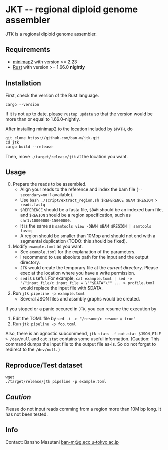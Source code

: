 # JKT -- regional diploid genome assembler

JTK is a regional diploid genome assembler.

## Requirements 

- [minimap2](https://github.com/lh3/minimap2) with version >= 2.23
- [Rust](https://www.rust-lang.org/) with version >= 1.66.0 **nightly**

## Installation

First, check the version of the Rust language.

```
cargo --version
```

If it is not up to date, please `rustup update` so that the version would be more than or equal to 1.66.0-nightly.

After installing minimap2 to the location included by `$PATH`, do

```
git clone https://github.com/ban-m/jtk.git
cd jtk
cargo build --release 
```

Then, move `./target/release/jtk` at the location you want.

## Usage

0. Prepare the reads to be assembled.
    - Align your reads to the reference and index the bam file (`--secondary=no` if available). 
    - Use `bash ./script/extract_region.sh $REFERENCE $BAM $REGION > reads.fastq`
    - `$REFERENCE` should be a fasta file, `$BAM` should be an indexed bam file, and `$REGION` should be a region specification, such as `chr1:10000000-15000000`.
    - It is the same as `samtools view -OBAM $BAM $REGION | samtools fastq `
    - A region should be smaller than 10Mbp and should not end with a segmental duplication (TODO: this should be fixed).
1. Modify `example.toml` as you want.
    - See `example.toml` for the explanation of the parameters.
    - I recommend to use absolute path for the input and the output directory.
    - `JTK` would create the temporary file at the *current directory*. Please exec at the location where you have a write permission.
    - `sed` is useful. For example, `cat example.toml | sed -e "/^input_file/c input_file = \""$DATA"\"" ... > profile.toml` would replace the input file with $DATA.
2. Run `jtk pipeline -p example.toml`
    - Several JSON files and assmbly graphs would be created.

If you stoped or a panic occured in `JTK`, you can resume the execution by 

1. Edit the TOML file by `sed -i -e "/resume/c resume = true"`
2. Run `jtk pipeline -p foo.toml`


Also, there is an agnostic subcommend, `jtk stats -f out.stat $JSON_FILE > /dev/null` and `out.stat` contains some useful information. 
(Caution: This command dumps the input file to the output file as-is. So do not forget to redirect to the `/dev/null`. )

## Reproduce/Test dataset

```
wget 
./target/release/jtk pipeline -p example.toml
```


## *Caution*

Please do not input reads comming from a region more than 10M bp long. It has not been tested.

## Info 

Contact: Bansho Masutani ban-m@g.ecc.u-tokyo.ac.jp 
